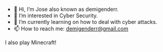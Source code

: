 - 👋 Hi, I’m Jose also known as demigenderr.
- 👀 I’m interested in Cyber Security.
- 🌱 I’m currently learning on how to deal with cyber attacks.
- 📫 How to reach me: demigenderr@gmail.com


I also play Minecraft!
